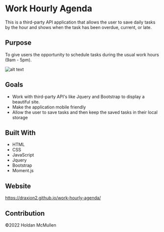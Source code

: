 # Work Hourly Agenda

This is a third-party API application that allows the user to save daily tasks by the hour and shows when the task has been overdue, current, or late.

## Purpose

To give users the opportunity to schedule tasks during the usual work hours (9am - 5pm).

![alt text](https://i.gyazo.com/741c0b284b2f92a81549e876c03ad73e.png)

## Goals
* Work with third-party API's like Jquery and Bootstrap to display a beautiful site.
* Make the application mobile friendly
* Allow the user to save tasks and then keep the saved tasks in their local storage

## Built With

* HTML
* CSS
* JavaScript
* Jquery
* Bootstrap
* Moment.js

## Website

https://draxion2.github.io/work-hourly-agenda/

## Contribution

©️2022 Holdan McMullen
